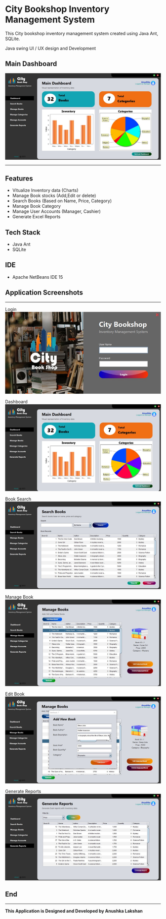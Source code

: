 
# City Bookshop Inventory Management System

This City bookshop inventory management system created using Java Ant, SQLite.

Java swing UI / UX design and Development

## Main Dashboard

![Dashboard](ReadmeImages/main.jpg)

---

## Features

- Vitualize Inventory data (Charts)
- Manage Book stocks (Add,Edit or delete)
- Search Books (Based on Name, Price, Category)
- Manage Book Category
- Manage User Accounts (Manager, Cashier)
- Generate Excel Reports



## Tech Stack

- Java Ant
- SQLite

## IDE

- Apache NetBeans IDE 15


## Application Screenshots

---
Login
![login](ReadmeImages/login.jpg)

Dashboard
![Dashboard](ReadmeImages/mainDB.jpg)

Book Search
![Book Search](ReadmeImages/search.jpg)

Manage Book
![manage Book](ReadmeImages/ManageBook.jpg)

Edit Book
![Edit Book](ReadmeImages/EditBook.jpg)

Generate Reports
![reports](ReadmeImages/Reports.jpg)

## End

---
**This Application is Designed and Developed by Anushka Lakshan**



